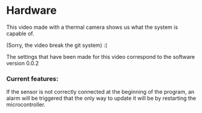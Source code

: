 # Hardware

This video made with a thermal camera shows us what the system is capable of.

(Sorry, the video break the git system) :(

The settings that have been made for this video correspond to the software version 0.0.2

### Current features:

If the sensor is not correctly connected at the beginning of the program, an alarm will be triggered that the only way to update it will be by restarting the microcontroller.
